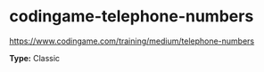 # codingame-telephone-numbers

https://www.codingame.com/training/medium/telephone-numbers

**Type:** Classic
